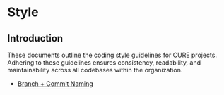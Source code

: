 # Style

## Introduction
These documents outline the coding style guidelines for CURE projects. Adhering to these guidelines ensures consistency, readability, and maintainability across all codebases within the organization.

- [Branch + Commit Naming](branch-and-commit-naming.md)